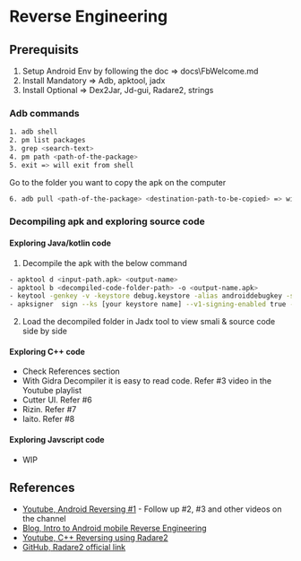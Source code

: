 # Reverse Engineering

## Prerequisits

1. Setup Android Env by following the doc => docs\FbWelcome.md
2. Install Mandatory => Adb, apktool, jadx
3. Install Optional => Dex2Jar, Jd-gui, Radare2, strings

### Adb commands

```bash
1. adb shell
2. pm list packages
3. grep <search-text>
4. pm path <path-of-the-package>
5. exit => will exit from shell
```

Go to the folder you want to copy the apk on the computer

```bash
6. adb pull <path-of-the-package> <destination-path-to-be-copied> => will copy the apk to the current folder the cmd is open
```

### Decompiling apk and exploring source code

#### Exploring Java/kotlin code

1. Decompile the apk with the below command

```bash
- apktool d <input-path.apk> <output-name>
- apktool b <decompiled-code-folder-path> -o <output-name.apk>
- keytool -genkey -v -keystore debug.keystore -alias androiddebugkey -storepass android -keypass android -keyalg RSA -validity 14000
- apksigner  sign --ks [your keystore name] --v1-signing-enabled true --v2-signing-enabled true [your zip aligned apk location]
```

2. Load the decompiled folder in Jadx tool to view smali & source code side by side

#### Exploring C++ code

- Check References section
- With Gidra Decompiler it is easy to read code. Refer #3 video in the Youtube playlist
- Cutter UI. Refer #6
- Rizin. Refer #7
- Iaito. Refer #8

#### Exploring Javscript code

- WIP

## References

- [Youtube, Android Reversing #1](https://youtu.be/uc7eZGE07ps?si=cuH9eJsH1VEYbKN1) - Follow up #2, #3 and other videos on the channel
- [Blog, Intro to Android mobile Reverse Engineering](https://www.corellium.com/blog/android-mobile-reverse-engineering)
- [Youtube, C++ Reversing using Radare2](https://youtu.be/RbIxKM2QW8s?si=Bm0Bm8uS0mmurMW-)
- [GitHub, Radare2 official link](https://github.com/radareorg/radare2)
